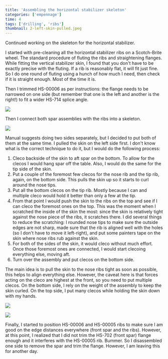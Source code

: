 ```yaml
---
title: 'Assembling the horizontal stabilizer skeleton'
categories: ['empennage']
time: 4
tags: ['drilling', 'ribs']
thumbnail: 2-left-skin-pulled.jpeg
---
```


Continued working on the skeleton for the horizontal stabilizer.

<!-- more -->

I started with pre-cleaning all the horizontal stabilizer ribs on a Scotch-Brite wheel. The standard procedure of fluting the ribs and straightening flanges. While fitting the vertical stabilizer skin, I found that you don't have to be exactly precise with the fluting. If a rib is reasonably flat, it will fit just fine. So I do one round of fluting using a hunch of how much I need, then check if it is straight enough. Most of the time it is.

Then I trimmed HS-00006 as per instructions: the flange needs to be narrowed on one side (but remember that one is the left and another is the right!) to fit a wider HS-714 splice angle.

![](0-trimmed-hs-00006.jpeg)

Then I connect both spar assemblies with the ribs into a skeleton.

![](1-assembling-the-skeleton.jpeg)

Manual suggests doing two sides separately, but I decided to put both of them at the same time. I pulled the skin on the left side first. I don't know what is the correct technique to do it, but I would do the following process:

1. Cleco backside of the skin to aft spar on the bottom. To allow for the clecos I would hang spar off the table. Also, I would do the same for the tip side of the skin.
2. Put a couple of the foremost few clecos for the nose rib and the tip rib, again, on the bottom side. This pulls the skin up so it starts to curl around the nose tips.
3. Put all the bottom clecos on the tip rib. Mostly because I can and multiple cleco would hold it better than only a few at the tip.
4. From that point I would push the skin to the ribs on the top and see if I can cleco the foremost ones on the top. 
   This was the moment when I scratched the inside of the skin the most: since the skin is relatively tight against the nose piece of the ribs, it scratches there. I did several things to reduce the scratching: I rounded nose tips to make sure the outside edges are not sharp, made sure that the rib is aligned well with the holes (so I don't have to move it left-right), and put some painters tape on the skin where nose ribs rub against the skin.
5. For both of the sides of the skin, it would cleco without much effort. Once those foremost ones are connected, I would start clecoing everything else, moving aft.
6. Turn over the assembly and put clecos on the bottom side.

The main idea is to pull the skin to the nose ribs tight as soon as possible, this helps to align everything else. However, the caveat here is that forces acting on the cleco are highest at the front, so you need to put multiple clecos. On the bottom side, I rely on the weight of the assembly to keep the skin curled. On the top side, I put many clecos while holding the skin down with my hands.

![](2-left-skin-pulled.jpeg)

![](3-both-skins-clecoed.jpeg)

Finally, I started to position HS-00006 and HS-00005 ribs to make sure I am good on the edge distances everywhere (front spar and the ribs). However, at this point, I realized that I did not trim the HS-702 (front spar) flange enough and it interferes with the HS-00005 rib. Bummer. So I disassembled one side to remove the spar and trim the flange. However, I am leaving this for another day.
